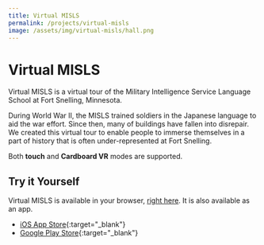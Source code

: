 ```yaml
---
title: Virtual MISLS
permalink: /projects/virtual-misls
image: /assets/img/virtual-misls/hall.png
---
```


# Virtual MISLS

<!-- ![virtual-misls](/assets/img/virtual-misls/hall-fullwidth.png) -->

Virtual MISLS is a virtual tour of the Military Intelligence Service Language School at Fort Snelling, Minnesota.

During World War II, the MISLS trained soldiers in the Japanese language to aid the war effort. Since then, many of buildings have fallen into disrepair. We created this virtual tour to enable people to immerse themselves in a part of history that is often under-represented at Fort Snelling.

Both **touch** and **Cardboard VR** modes are supported.

## Try it Yourself

Virtual MISLS is available in your browser, [right here](/projects/virtual-misls/player). It is also available as an app.

- [iOS App Store](https://apps.apple.com/us/app/id1434870165){:target="_blank"}
- [Google Play Store](https://play.google.com/store/apps/details?id=com.aisos.virtualmisls){:target="_blank"}
